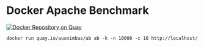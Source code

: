 # Docker Apache Benchmark

[![Docker Repository on Quay](https://quay.io/repository/ausnimbus/ab/status "Docker Repository on Quay")](https://quay.io/repository/ausnimbus/ab)

`docker run quay.io/ausnimbus/ab ab -k -n 10000 -c 16 http://localhost/`
